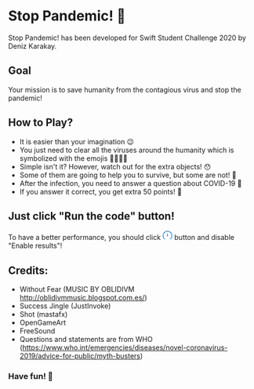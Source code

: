 # Stop Pandemic! 🦠

Stop Pandemic! has been developed for Swift Student Challenge 2020 by Deniz Karakay.

## Goal

Your mission is to save humanity from the contagious virus and stop the pandemic! 

## How to Play?

- It is easier than your imagination 😉 
- You just need to clear all the viruses around the humanity which is symbolized with the emojis 🙅‍♂️🙅‍♀️
- Simple isn't it? However, watch out for the extra objects! 😯
- Some of them are going to help you to survive, but some are not! 🤯
- After the infection, you need to answer a question about COVID-19 🤔
- If you answer it correct, you get extra 50 points! 🥳


## Just click "Run the code" button!
To have a better performance, you should click
<img src="runoptions.png" alt="Run Options" width="20"/>
button and disable "Enable results"!


## Credits:
 - Without Fear (MUSIC BY OBLIDIVM http://oblidivmmusic.blogspot.com.es/)
 - Success Jingle (JustInvoke)
 - Shot (mastafx)
 - OpenGameArt
 - FreeSound
 - Questions and statements are from WHO (https://www.who.int/emergencies/diseases/novel-coronavirus-2019/advice-for-public/myth-busters)
 

### Have fun! 🤩





